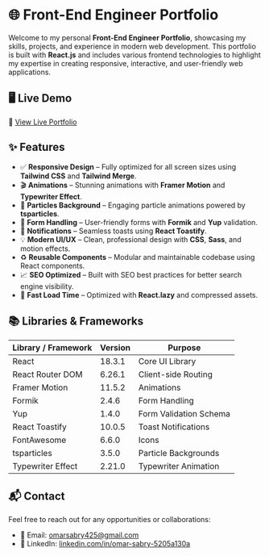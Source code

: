 # 🌐 Front-End Engineer Portfolio

Welcome to my personal **Front-End Engineer Portfolio**, showcasing my skills, projects, and experience in modern web development. This portfolio is built with **React.js** and includes various frontend technologies to highlight my expertise in creating responsive, interactive, and user-friendly web applications.

## 🖥 Live Demo

🔗 [View Live Portfolio](https://your-portfolio-link.com)

## ✨ Features

- ✅ **Responsive Design** – Fully optimized for all screen sizes using **Tailwind CSS** and **Tailwind Merge**.
- 🎬 **Animations** – Stunning animations with **Framer Motion** and **Typewriter Effect**.
- 🎇 **Particles Background** – Engaging particle animations powered by **tsparticles**.
- 📝 **Form Handling** – User-friendly forms with **Formik** and **Yup** validation.
- 🔔 **Notifications** – Seamless toasts using **React Toastify**.
- 💡 **Modern UI/UX** – Clean, professional design with **CSS**, **Sass**, and motion effects.
- ♻️ **Reusable Components** – Modular and maintainable codebase using React components.
- 📈 **SEO Optimized** – Built with SEO best practices for better search engine visibility.
- 🚀 **Fast Load Time** – Optimized with **React.lazy** and compressed assets.

## 📚 Libraries & Frameworks

| Library / Framework       | Version     | Purpose                              |
|---------------------------|-------------|--------------------------------------|
| React                     | 18.3.1      | Core UI Library                      |
| React Router DOM          | 6.26.1      | Client-side Routing                  |
| Framer Motion             | 11.5.2      | Animations                           |
| Formik                    | 2.4.6       | Form Handling                        |
| Yup                       | 1.4.0       | Form Validation Schema               |
| React Toastify            | 10.0.5      | Toast Notifications                  |
| FontAwesome               | 6.6.0       | Icons                                |
| tsparticles               | 3.5.0       | Particle Backgrounds                 |
| Typewriter Effect         | 2.21.0      | Typewriter Animation                 |

## 📬 Contact

Feel free to reach out for any opportunities or collaborations:

- 📧 Email: [omarsabry425@gmail.com](mailto:omarsabry425@gmail.com)  
- 💼 LinkedIn: [linkedin.com/in/omar-sabry-5205a130a](https://www.linkedin.com/in/omar-sabry-5205a130a/)
